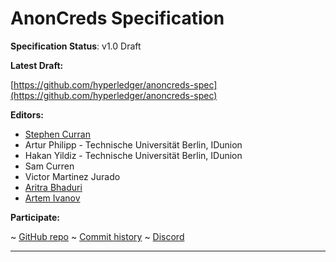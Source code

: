 AnonCreds Specification
==================

**Specification Status**: v1.0 Draft

**Latest Draft:**

[https://github.com/hyperledger/anoncreds-spec](https://github.com/hyperledger/anoncreds-spec)

**Editors:**

- [Stephen Curran](https://github.com/swcurran)
- Artur Philipp - Technische Universität Berlin, IDunion
- Hakan Yildiz - Technische Universität Berlin, IDunion
- Sam Curren
- Victor Martinez Jurado
- [Aritra Bhaduri](https://github.com/aritrocoder)
- [Artem Ivanov](https://github.com/Artemkaaas)

<!-- -->

**Participate:**

~ [GitHub repo](https://github.com/hyperledger/anoncreds-spec)
~ [Commit history](https://github.com/hyperledger/anoncreds-spec/commits/main)
~ [Discord](https://discord.gg/hyperledger)

------------------------------------
